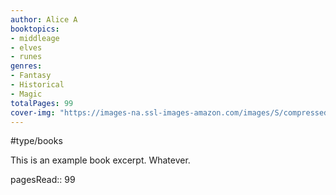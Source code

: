 ```yaml
---
author: Alice A
booktopics:
- middleage
- elves
- runes
genres:
- Fantasy
- Historical
- Magic
totalPages: 99
cover-img: "https://images-na.ssl-images-amazon.com/images/S/compressed.photo.goodreads.com/books/1472119680i/27833670.jpg"
---
```

#type/books

This is an example book excerpt. Whatever.

pagesRead:: 99

